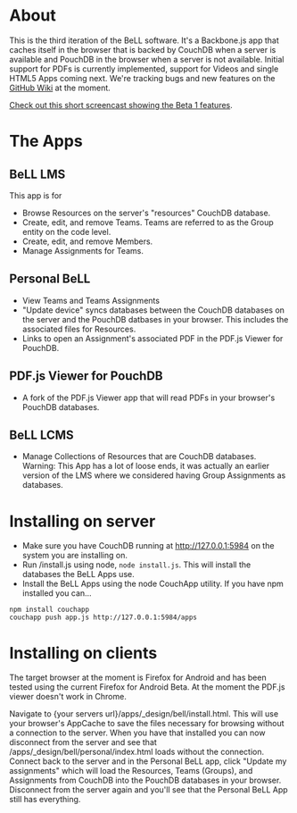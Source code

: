# About
This is the third iteration of the BeLL software. It's a Backbone.js app that caches itself in the browser that is backed by CouchDB when a server is available and PouchDB in the browser when a server is not available. Initial support for PDFs is currently implemented, support for Videos and single HTML5 Apps coming next.  We're tracking bugs and new features on the [GitHub Wiki](https://github.com/open-learning-exchange/BeLL-Apps/wiki/@todo's) at the moment.

[Check out this short screencast showing the Beta 1 features](http://www.youtube.com/watch?v=NeGSljQMQ1M).


# The Apps
## BeLL LMS
This app is for 
- Browse Resources on the server's "resources" CouchDB database.
- Create, edit, and remove Teams.  Teams are referred to as the Group entity on the code level.
- Create, edit, and remove Members. 
- Manage Assignments for Teams.

## Personal BeLL
- View Teams and Teams Assignments
- "Update device" syncs databases between the CouchDB databases on the server and the PouchDB datbases in your browser. This includes the associated files for Resources.
- Links to open an Assignment's associated PDF in the PDF.js Viewer for PouchDB.

## PDF.js Viewer for PouchDB
- A fork of the PDF.js Viewer app that will read PDFs in your browser's PouchDB databases. 

## BeLL LCMS
- Manage Collections of Resources that are CouchDB databases.
Warning: This App has a lot of loose ends, it was actually an earlier version of the LMS where we considered having Group Assignments as databases.


# Installing on server
- Make sure you have CouchDB running at http://127.0.0.1:5984 on the system you are installing on.
- Run /install.js using node, `node install.js`.  This will install the databases the BeLL Apps use.
- Install the BeLL Apps using the node CouchApp utility.  If you have npm installed you can...
```
npm install couchapp
couchapp push app.js http://127.0.0.1:5984/apps
```


# Installing on clients

The target browser at the moment is Firefox for Android and has been tested using the current Firefox for Android Beta. At the moment the PDF.js viewer doesn't work in Chrome.

Navigate to {your servers url}/apps/_design/bell/install.html. This will use your browser's AppCache to save the files necessary for browsing without a connection to the server.  When you have that installed you can now disconnect from the server and see that /apps/_design/bell/personal/index.html loads without the connection.  Connect back to the server and in the Personal BeLL app, click "Update my assignments" which will load the Resources, Teams (Groups), and Assignments from CouchDB into the PouchDB databases in your browser. Disconnect from the server again and you'll see that the Personal BeLL App still has everything. 

